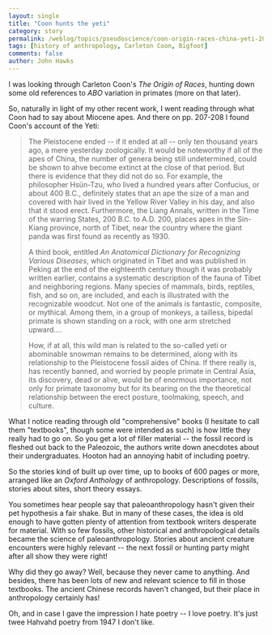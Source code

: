 ```yaml
---
layout: single 
title: "Coon hunts the yeti" 
category: story
permalink: /weblog/topics/pseudoscience/coon-origin-races-china-yeti-2009.html
tags: [history of anthropology, Carleton Coon, Bigfoot] 
comments: false 
author: John Hawks 
---
```


I was looking through Carleton Coon's <i>The Origin of Races</i>, hunting down some old references to <i>ABO</i> variation in primates (more on that later). 

So, naturally in light of my other recent work, I went reading through what Coon had to say about Miocene apes. And there on pp. 207-208 I found Coon's account of the Yeti: 

<blockquote>The Pleistocene ended -- if it ended at all -- only ten thousand years ago, a mere yesterday zoologically. It would be noteworthy if all of the apes of China, the number of genera being still undetermined, could be shown to ahve become extinct at the close of that period. But there is evidence that they did not do so. For example, the philosopher Hs&uuml;n-Tzu, who lived a hundred years after Confucius, or about 400 B.C., definitely states that an ape the size of a man and covered with hair lived in the Yellow River Valley in his day, and also that it stood erect. Furthermore, the Liang Annals, written in the Time of the warring States, 200 B.C. to A.D. 200, places apes in the Sin-Kiang province, north of Tibet, near the country where the giant panda was first found as recently as 1930.

A third book, entitled <i>An Anatomical Dictionary for Recognizing Various Diseases</i>, which originated in Tibet and was published in Peking at the end of the eighteenth century though it was probably written earlier, contains a systematic description of the fauna of Tibet and neighboring regions. Many species of mammals, birds, reptiles, fish, and so on, are included, and each is illustrated with the recognizable woodcut. Not one of the animals is fantastic, composite, or mythical. Among them, in a group of monkeys, a tailless, bipedal primate is shown standing on a rock, with one arm stretched upward....

How, if at all, this wild man is related to the so-called yeti or abominable snowman remains to be determined, along with its relationship to the Pleistocene fossil aides of China. If there really is, has recently banned, and worried by people primate in Central Asia, its discovery, dead or alive, would be of enormous importance, not only for primate taxonomy but for its bearing on the the theoretical relationship between the erect posture, toolmaking, speech, and culture.</blockquote>

What I notice reading through old "comprehensive" books (I hesitate to call them "textbooks", though some were intended as such) is how little they really had to go on. So you get a lot of filler material -- the fossil record is fleshed out back to the Paleozoic, the authors write down anecdotes about their undergraduates. Hooton had an annoying habit of including poetry. 

So the stories kind of built up over time, up to books of 600 pages or more, arranged like an <i>Oxford Anthology</i> of anthropology. Descriptions of fossils, stories about sites, short theory essays. 

You sometimes hear people say that paleoanthropology hasn't given their pet hypothesis a fair shake. But in many of these cases, the idea is old enough to have gotten plenty of attention from textbook writers desperate for material. With so few fossils, other historical and anthropological details became the science of paleoanthropology. Stories about ancient creature encounters were highly relevant -- the next fossil or hunting party might after all show they were right! 

Why did they go away? Well, because they never came to anything. And besides, there has been lots of new and relevant science to fill in those textbooks. The ancient Chinese records haven't changed, but their place in anthropology certainly has! 

Oh, and in case I gave the impression I hate poetry -- I love poetry. It's just twee Hahvahd poetry from 1947 I don't like.





